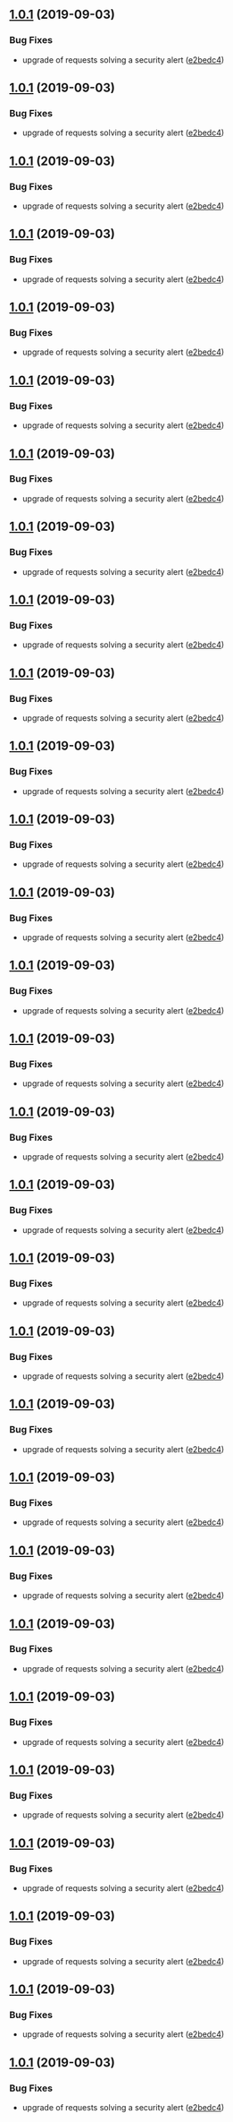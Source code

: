 ## [1.0.1](https://github.com/rpesche/cryptopcash/compare/1.0.0...1.0.1) (2019-09-03)


### Bug Fixes

* upgrade of requests solving a security alert ([e2bedc4](https://github.com/rpesche/cryptopcash/commit/e2bedc4))

## [1.0.1](https://github.com/rpesche/cryptopcash/compare/1.0.0...1.0.1) (2019-09-03)


### Bug Fixes

* upgrade of requests solving a security alert ([e2bedc4](https://github.com/rpesche/cryptopcash/commit/e2bedc4))

## [1.0.1](https://github.com/rpesche/cryptopcash/compare/1.0.0...1.0.1) (2019-09-03)


### Bug Fixes

* upgrade of requests solving a security alert ([e2bedc4](https://github.com/rpesche/cryptopcash/commit/e2bedc4))

## [1.0.1](https://github.com/rpesche/cryptopcash/compare/1.0.0...1.0.1) (2019-09-03)


### Bug Fixes

* upgrade of requests solving a security alert ([e2bedc4](https://github.com/rpesche/cryptopcash/commit/e2bedc4))

## [1.0.1](https://github.com/rpesche/cryptopcash/compare/1.0.0...1.0.1) (2019-09-03)


### Bug Fixes

* upgrade of requests solving a security alert ([e2bedc4](https://github.com/rpesche/cryptopcash/commit/e2bedc4))

## [1.0.1](https://github.com/rpesche/cryptopcash/compare/1.0.0...1.0.1) (2019-09-03)


### Bug Fixes

* upgrade of requests solving a security alert ([e2bedc4](https://github.com/rpesche/cryptopcash/commit/e2bedc4))

## [1.0.1](https://github.com/rpesche/cryptopcash/compare/1.0.0...1.0.1) (2019-09-03)


### Bug Fixes

* upgrade of requests solving a security alert ([e2bedc4](https://github.com/rpesche/cryptopcash/commit/e2bedc4))

## [1.0.1](https://github.com/rpesche/cryptopcash/compare/1.0.0...1.0.1) (2019-09-03)


### Bug Fixes

* upgrade of requests solving a security alert ([e2bedc4](https://github.com/rpesche/cryptopcash/commit/e2bedc4))

## [1.0.1](https://github.com/rpesche/cryptopcash/compare/1.0.0...1.0.1) (2019-09-03)


### Bug Fixes

* upgrade of requests solving a security alert ([e2bedc4](https://github.com/rpesche/cryptopcash/commit/e2bedc4))

## [1.0.1](https://github.com/rpesche/cryptopcash/compare/1.0.0...1.0.1) (2019-09-03)


### Bug Fixes

* upgrade of requests solving a security alert ([e2bedc4](https://github.com/rpesche/cryptopcash/commit/e2bedc4))

## [1.0.1](https://github.com/rpesche/cryptopcash/compare/1.0.0...1.0.1) (2019-09-03)


### Bug Fixes

* upgrade of requests solving a security alert ([e2bedc4](https://github.com/rpesche/cryptopcash/commit/e2bedc4))

## [1.0.1](https://github.com/rpesche/cryptopcash/compare/1.0.0...1.0.1) (2019-09-03)


### Bug Fixes

* upgrade of requests solving a security alert ([e2bedc4](https://github.com/rpesche/cryptopcash/commit/e2bedc4))

## [1.0.1](https://github.com/rpesche/cryptopcash/compare/1.0.0...1.0.1) (2019-09-03)


### Bug Fixes

* upgrade of requests solving a security alert ([e2bedc4](https://github.com/rpesche/cryptopcash/commit/e2bedc4))

## [1.0.1](https://github.com/rpesche/cryptopcash/compare/1.0.0...1.0.1) (2019-09-03)


### Bug Fixes

* upgrade of requests solving a security alert ([e2bedc4](https://github.com/rpesche/cryptopcash/commit/e2bedc4))

## [1.0.1](https://github.com/rpesche/cryptopcash/compare/1.0.0...1.0.1) (2019-09-03)


### Bug Fixes

* upgrade of requests solving a security alert ([e2bedc4](https://github.com/rpesche/cryptopcash/commit/e2bedc4))

## [1.0.1](https://github.com/rpesche/cryptopcash/compare/1.0.0...1.0.1) (2019-09-03)


### Bug Fixes

* upgrade of requests solving a security alert ([e2bedc4](https://github.com/rpesche/cryptopcash/commit/e2bedc4))

## [1.0.1](https://github.com/rpesche/cryptopcash/compare/1.0.0...1.0.1) (2019-09-03)


### Bug Fixes

* upgrade of requests solving a security alert ([e2bedc4](https://github.com/rpesche/cryptopcash/commit/e2bedc4))

## [1.0.1](https://github.com/rpesche/cryptopcash/compare/1.0.0...1.0.1) (2019-09-03)


### Bug Fixes

* upgrade of requests solving a security alert ([e2bedc4](https://github.com/rpesche/cryptopcash/commit/e2bedc4))

## [1.0.1](https://github.com/rpesche/cryptopcash/compare/1.0.0...1.0.1) (2019-09-03)


### Bug Fixes

* upgrade of requests solving a security alert ([e2bedc4](https://github.com/rpesche/cryptopcash/commit/e2bedc4))

## [1.0.1](https://github.com/rpesche/cryptopcash/compare/1.0.0...1.0.1) (2019-09-03)


### Bug Fixes

* upgrade of requests solving a security alert ([e2bedc4](https://github.com/rpesche/cryptopcash/commit/e2bedc4))

## [1.0.1](https://github.com/rpesche/cryptopcash/compare/1.0.0...1.0.1) (2019-09-03)


### Bug Fixes

* upgrade of requests solving a security alert ([e2bedc4](https://github.com/rpesche/cryptopcash/commit/e2bedc4))

## [1.0.1](https://github.com/rpesche/cryptopcash/compare/1.0.0...1.0.1) (2019-09-03)


### Bug Fixes

* upgrade of requests solving a security alert ([e2bedc4](https://github.com/rpesche/cryptopcash/commit/e2bedc4))

## [1.0.1](https://github.com/rpesche/cryptopcash/compare/1.0.0...1.0.1) (2019-09-03)


### Bug Fixes

* upgrade of requests solving a security alert ([e2bedc4](https://github.com/rpesche/cryptopcash/commit/e2bedc4))

## [1.0.1](https://github.com/rpesche/cryptopcash/compare/1.0.0...1.0.1) (2019-09-03)


### Bug Fixes

* upgrade of requests solving a security alert ([e2bedc4](https://github.com/rpesche/cryptopcash/commit/e2bedc4))

## [1.0.1](https://github.com/rpesche/cryptopcash/compare/1.0.0...1.0.1) (2019-09-03)


### Bug Fixes

* upgrade of requests solving a security alert ([e2bedc4](https://github.com/rpesche/cryptopcash/commit/e2bedc4))

## [1.0.1](https://github.com/rpesche/cryptopcash/compare/1.0.0...1.0.1) (2019-09-03)


### Bug Fixes

* upgrade of requests solving a security alert ([e2bedc4](https://github.com/rpesche/cryptopcash/commit/e2bedc4))

## [1.0.1](https://github.com/rpesche/cryptopcash/compare/1.0.0...1.0.1) (2019-09-03)


### Bug Fixes

* upgrade of requests solving a security alert ([e2bedc4](https://github.com/rpesche/cryptopcash/commit/e2bedc4))

## [1.0.1](https://github.com/rpesche/cryptopcash/compare/1.0.0...1.0.1) (2019-09-03)


### Bug Fixes

* upgrade of requests solving a security alert ([e2bedc4](https://github.com/rpesche/cryptopcash/commit/e2bedc4))

## [1.0.1](https://github.com/rpesche/cryptopcash/compare/1.0.0...1.0.1) (2019-09-03)


### Bug Fixes

* upgrade of requests solving a security alert ([e2bedc4](https://github.com/rpesche/cryptopcash/commit/e2bedc4))
